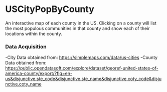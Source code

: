 # USCityPopByCounty
An interactive map of each county in the US. Clicking on a county will list the most populous communities in that county and show each of their locations within the county.

### Data Acquisition
-City Data obtained from: https://simplemaps.com/data/us-cities
-County Data obtained from: https://public.opendatasoft.com/explore/dataset/georef-united-states-of-america-county/export/?flg=en-us&disjunctive.ste_code&disjunctive.ste_name&disjunctive.coty_code&disjunctive.coty_name
